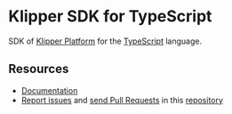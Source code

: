 Klipper SDK for TypeScript
==========================

SDK of [Klipper Platform](https://github.com/klipperdev/klipper) for the
[TypeScript](https://www.typescriptlang.org) language.

Resources
---------

- [Documentation](https://doc.klipper.dev/sdk/typescript)
- [Report issues](https://github.com/klipperdev/sdk-ts/issues)
  and [send Pull Requests](https://github.com/klipperdev/sdk-ts/pulls)
  in this [repository](https://github.com/klipperdev/sdk-ts)
